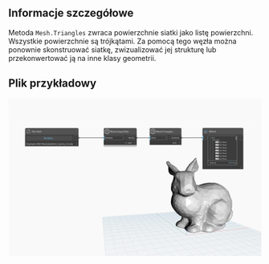 ## Informacje szczegółowe
Metoda `Mesh.Triangles` zwraca powierzchnie siatki jako listę powierzchni. Wszystkie powierzchnie są trójkątami. Za pomocą tego węzła można ponownie skonstruować siatkę, zwizualizować jej strukturę lub przekonwertować ją na inne klasy geometrii.

## Plik przykładowy

![Example](./Autodesk.DesignScript.Geometry.Mesh.Triangles_img.jpg)
